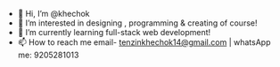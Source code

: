 - 👋 Hi, I’m @khechok
- 👀 I’m interested in designing , programming & creating of course!
- 🌱 I’m currently learning full-stack web development!
- 📫 How to reach me email- tenzinkhechok14@gmail.com | whatsApp me: 9205281013

<!---
khechok/khechok is a ✨ special ✨ repository because its `README.md` (this file) appears on your GitHub profile.
You can click the Preview link to take a look at your changes.
--->
